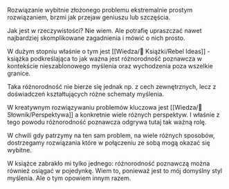  Rozwiązanie wybitnie złożonego problemu ekstremalnie prostym rozwiązaniem, brzmi jak przejaw geniuszu lub szczęścia. 

Jak jest w rzeczywistości? Nie wiem. Ale potrafię upraszczać nawet najbardziej skomplikowane zagadnienia i mówić o nich prosto.

W dużym stopniu właśnie o tym jest [[Wiedza/📖 Książki/Rebel Ideas]] - książka podkreślająca to jak ważna jest różnorodność poznawcza w kontekście nieszablonowego myślenia oraz wychodzenia poza wszelkie granice. 

Taka różnorodność nie bierze się jednak np. z cech zewnętrznych, lecz z doświadczeń kształtujących różne schematy myślenia. 

W kreatywnym rozwiązywaniu problemów kluczowa jest [[Wiedza/📑 Słownik/Perspektywa]] a konkretnie wiele różnych perspektyw. I właśnie z tego powodu różnorodność poznawcza odgrywa tutaj tak ważną rolę. 

W chwili gdy patrzymy na ten sam problem, na wiele różnych sposobów, dostrzegamy rozwiązania które w połączeniu ze sobą mogą okazać się wybitne. 

W książce zabrakło mi tylko jednego: różnorodność poznawczą można również osiągać w pojedynkę. Wiem to, ponieważ jest to mój domyślny styl myślenia. Ale o tym opowiem innym razem.